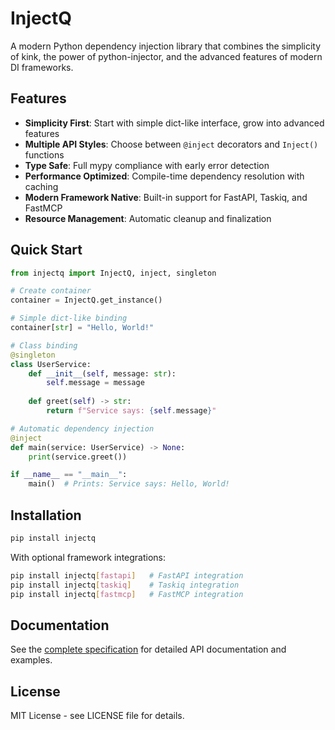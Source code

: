 # InjectQ

A modern Python dependency injection library that combines the simplicity of kink, the power of python-injector, and the advanced features of modern DI frameworks.

## Features

- **Simplicity First**: Start with simple dict-like interface, grow into advanced features
- **Multiple API Styles**: Choose between `@inject` decorators and `Inject()` functions  
- **Type Safe**: Full mypy compliance with early error detection
- **Performance Optimized**: Compile-time dependency resolution with caching
- **Modern Framework Native**: Built-in support for FastAPI, Taskiq, and FastMCP
- **Resource Management**: Automatic cleanup and finalization

## Quick Start

```python
from injectq import InjectQ, inject, singleton

# Create container
container = InjectQ.get_instance()

# Simple dict-like binding
container[str] = "Hello, World!"

# Class binding
@singleton
class UserService:
    def __init__(self, message: str):
        self.message = message
    
    def greet(self) -> str:
        return f"Service says: {self.message}"

# Automatic dependency injection
@inject
def main(service: UserService) -> None:
    print(service.greet())

if __name__ == "__main__":
    main()  # Prints: Service says: Hello, World!
```

## Installation

```bash
pip install injectq
```

With optional framework integrations:

```bash
pip install injectq[fastapi]   # FastAPI integration
pip install injectq[taskiq]    # Taskiq integration  
pip install injectq[fastmcp]   # FastMCP integration
```

## Documentation

See the [complete specification](INJECTQ_SPECIFICATION.md) for detailed API documentation and examples.

## License

MIT License - see LICENSE file for details.